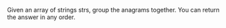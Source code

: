 Given an array of strings strs, group the anagrams together. You can return the answer in any order.
